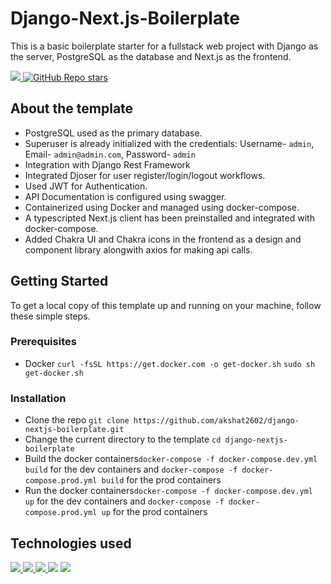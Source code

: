 
# Django-Next.js-Boilerplate

This is a basic boilerplate starter for a fullstack web project with Django as the server, PostgreSQL as the database and Next.js as the frontend.

<a href="https://github.com/akshat2602/django-nextjs-template/blob/master/LICENSE" target="_blank"> <img src="https://img.shields.io/github/license/akshat2602/django-nextjs-template?style=flat-square" /> </a>
<a href="https://github.com/akshat2602/django-nextjs-template" target="_blank"> <img alt="GitHub Repo stars" src="https://img.shields.io/github/stars/akshat2602/django-nextjs-template?style=flat-square"> </a>

## About the template

- PostgreSQL used as the primary database.
- Superuser is already initialized with the credentials: Username- `admin`, Email- `admin@admin.com`, Password- `admin`
- Integration with Django Rest Framework
- Integrated Djoser for user register/login/logout workflows.
- Used JWT for Authentication.
- API Documentation is configured using swagger.
- Containerized using Docker and managed using docker-compose.
- A typescripted Next.js client has been preinstalled and integrated with docker-compose.
- Added Chakra UI and Chakra icons in the frontend as a design and component library alongwith axios for making api calls.

## Getting Started

To get a local copy of this template up and running on your machine, follow these simple steps.

### Prerequisites

- Docker
`curl -fsSL https://get.docker.com -o get-docker.sh`
`sudo sh get-docker.sh`

### Installation

- Clone the repo `git clone https://github.com/akshat2602/django-nextjs-boilerplate.git`
- Change the current directory to the template `cd django-nextjs-boilerplate`
- Build the docker containers`docker-compose -f docker-compose.dev.yml build` for the dev containers and `docker-compose -f docker-compose.prod.yml build` for the prod containers
- Run the docker containers`docker-compose -f docker-compose.dev.yml up` for the dev containers and `docker-compose -f docker-compose.prod.yml up` for the prod containers

## Technologies used

<a href="https://www.djangoproject.com/" target="_blank"><img src="https://img.shields.io/badge/Django-092E20?style=for-the-badge&logo=django&logoColor=white"/> </a>
<a href="https://www.django-rest-framework.org/" target="_blank"> <img src="https://img.shields.io/badge/DJANGO-REST-ff1709?style=for-the-badge&logo=django&logoColor=white&color=ff1709&labelColor=gray" /> </a>
<a href="https://www.docker.com/" target="_blank"><img src="https://img.shields.io/badge/Docker-2496ED?style=for-the-badge&logo=docker&logoColor=white"/> </a>
<a href="https://www.postgresql.org" target="_blank"> <img src="https://img.shields.io/badge/PostgreSQL-316192?style=for-the-badge&logo=postgresql&logoColor=white"/></a>
<a href="https://www.nextjs.org/" target="_blank"> <img src="https://img.shields.io/badge/Next.JS-000000?style=for-the-badge&logo=next.js&logoColor=white"/> </a>
